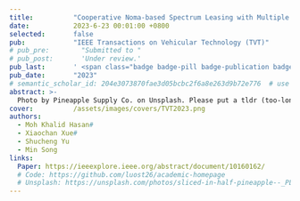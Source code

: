 ```yaml
---
title:          "Cooperative Noma-based Spectrum Leasing with Multiple Secondary Users"
date:           2023-6-23 00:01:00 +0800
selected:       false
pub:            "IEEE Transactions on Vehicular Technology (TVT)"
# pub_pre:        "Submitted to "
# pub_post:       'Under review.'
pub_last:       ' <span class="badge badge-pill badge-publication badge-success">Spotlight</span>'
pub_date:       "2023"
# semantic_scholar_id: 204e3073870fae3d05bcbc2f6a8e263d9b72e776  # use this to retrieve citation count
abstract: >-
  Photo by Pineapple Supply Co. on Unsplash. Please put a tldr (too-long-didnt-read, 1~2 sentences) of your publication here. It is not recommended to put the actual abstract here because it is usually too long to fit in. $\LaTeX$ is supported. $a=b+c$.
cover:          /assets/images/covers/TVT2023.png
authors:
  - Moh Khalid Hasan#
  - Xiaochan Xue#
  - Shucheng Yu
  - Min Song
links:
  Paper: https://ieeexplore.ieee.org/abstract/document/10160162/
  # Code: https://github.com/luost26/academic-homepage
  # Unsplash: https://unsplash.com/photos/sliced-in-half-pineapple--_PLJZmHZzk
---
```

